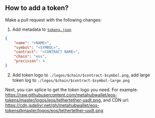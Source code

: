 ## How to add a token?

Make a pull request with the following changes:

1. Add metadata to [`tokens.json`](tokens.json)

```json
{
    "name": "<NAME>",
    "symbol": "<SYMBOL>",
    "contract": "<CONTRACT NAME>",
    "chain": "eos",
    "precision": 4
}
```

2. Add token logo to `./logos/$chain/$contract-$symbol.png`, 
add large token log to `./logos/$chain/$contract-$symbol-large.png`

Next, you can splice to get the token logo you need. 
For example: https://raw.githubusercontent.com/metahubwallet/eos-tokens/master/logos/eos/tethertether-usdt.png, 
and CDN url: https://cdn.jsdelivr.net/gh/metahubwallet/eos-tokens@master/logos/eos/tethertether-usdt.png